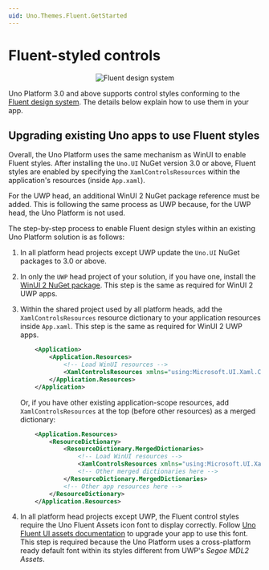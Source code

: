 ```yaml
---
uid: Uno.Themes.Fluent.GetStarted
---
```


# Fluent-styled controls

<p align="center">
  <img src="assets/fluent-design-system.png" alt="Fluent design system" />
</p>

Uno Platform 3.0 and above supports control styles conforming to the [Fluent design system](https://www.microsoft.com/design/fluent).
The details below explain how to use them in your app.

## Upgrading existing Uno apps to use Fluent styles

Overall, the Uno Platform uses the same mechanism as WinUI to enable Fluent styles. After installing the `Uno.UI` NuGet version 3.0 or above, Fluent styles are enabled by specifying the `XamlControlsResources` within the application's resources (inside `App.xaml`).

For the UWP head, an additional WinUI 2 NuGet package reference must be added. This is following the same process as UWP because, for the UWP head, the Uno Platform is not used.

The step-by-step process to enable Fluent design styles within an existing Uno Platform solution is as follows:

1. In all platform head projects except UWP update the `Uno.UI` NuGet packages to 3.0 or above.

1. In only the `UWP` head project of your solution, if you have one, install the [WinUI 2 NuGet package](https://www.nuget.org/packages/Microsoft.UI.Xaml). This step is the same as required for WinUI 2 UWP apps.

1. Within the shared project used by all platform heads, add the `XamlControlsResources` resource dictionary to your application resources inside `App.xaml`. This step is the same as required for WinUI 2 UWP apps.

    ```xml
        <Application>
            <Application.Resources>
                <!-- Load WinUI resources -->
                <XamlControlsResources xmlns="using:Microsoft.UI.Xaml.Controls" />
            </Application.Resources>
        </Application>
    ```

    Or, if you have other existing application-scope resources, add `XamlControlsResources` at the top (before other resources) as a merged dictionary:

    ```xml
        <Application.Resources>
            <ResourceDictionary>
                <ResourceDictionary.MergedDictionaries>
                    <!-- Load WinUI resources -->
                    <XamlControlsResources xmlns="using:Microsoft.UI.Xaml.Controls" />
                    <!-- Other merged dictionaries here -->
                </ResourceDictionary.MergedDictionaries>
                <!-- Other app resources here -->
            </ResourceDictionary>
        </Application.Resources>
    ```

1. In all platform head projects except UWP, the Fluent control styles require the Uno Fluent Assets icon font to display correctly. Follow [Uno Fluent UI assets documentation](https://platform.uno/docs/articles/uno-fluent-assets.html) to upgrade your app to use this font. This step is required because the Uno Platform uses a cross-platform ready default font within its styles different from UWP's *Segoe MDL2 Assets*.
